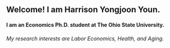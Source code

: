 ## Welcome! I am Harrison Yongjoon Youn. 

#### I am an Economics Ph.D. student at The Ohio State University.
###### My research interests are Labor Economics, Health, and Aging.  

